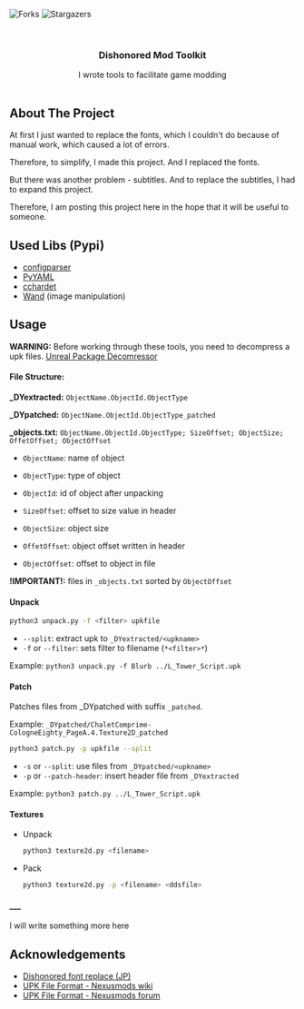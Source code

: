 ![Forks](https://img.shields.io/github/forks/deadYokai/dishonored-toolkit?style=social) ![Stargazers](https://img.shields.io/github/stars/deadYokai/dishonored-toolkit?style=social)

<br/>
<p align="center">
  <h3 align="center">Dishonored Mod Toolkit</h3>

  <p align="center">
    I wrote tools to facilitate game modding
    <br/>
    <br/>
  </p>
</p>


## About The Project

At first I just wanted to replace the fonts, which I couldn't do because of manual work, which caused a lot of errors.

Therefore, to simplify, I made this project. And I replaced the fonts.

But there was another problem - subtitles. And to replace the subtitles, I had to expand this project.

Therefore, I am posting this project here in the hope that it will be useful to someone.

## Used Libs (Pypi)

* [configparser](https://pypi.org/project/configparser/)
* [PyYAML](https://pypi.org/project/PyYAML/)
* [cchardet](https://pypi.org/project/cchardet/)
* [Wand](https://pypi.org/project/Wand/) (image manipulation)

## Usage

**WARNING:** Before working through these tools, you need to decompress a upk files.  [Unreal Package Decomressor](https://www.gildor.org/downloads)

#### File Structure:

**_DYextracted:** `ObjectName.ObjectId.ObjectType`

**_DYpatched:** `ObjectName.ObjectId.ObjectType_patched`

**_objects.txt:** `ObjectName.ObjectId.ObjectType; SizeOffset; ObjectSize; OffetOffset; ObjectOffset`
* `ObjectName`: name of object

* `ObjectType`: type of object

* `ObjectId`: id of object after unpacking

* `SizeOffset`: offset to size value in header

* `ObjectSize`: object size

* `OffetOffset`: object offset written in header

* `ObjectOffset`: offset to object in file

**!IMPORTANT!:** files in `_objects.txt` sorted by `ObjectOffset`

#### Unpack

```bash
python3 unpack.py -f <filter> upkfile
```
* `--split`: extract upk to `_DYextracted/<upkname>`
* `-f` or `--filter`: sets filter to filename (`*<filter>*`)

Example: `python3 unpack.py -f Blurb ../L_Tower_Script.upk`

#### Patch

Patches files from _DYpatched with suffix `_patched`.

Example: `_DYpatched/ChaletComprime-CologneEighty_PageA.4.Texture2D_patched`

```bash
python3 patch.py -p upkfile --split
```
* `-s` or `--split`: use files from `_DYpatched/<upkname>`
* `-p` or `--patch-header`: insert header file from `_DYextracted`

Example: `python3 patch.py ../L_Tower_Script.upk`

#### Textures

- Unpack
    ```bash
    python3 texture2d.py <filename>
    ```
- Pack
    ```bash
    python3 texture2d.py -p <filename> <ddsfile>
    ```

#### ___

I will write something more here

## Acknowledgements

* [Dishonored font replace (JP)](https://awgsfoundry.com/blog-entry-549.html)
* [UPK File Format - Nexusmods wiki](https://wiki.nexusmods.com/index.php/UPK_File_Format_-_XCOM:EU_2012)
* [UPK File Format - Nexusmods forum](https://forums.nexusmods.com/index.php?/topic/1254328-upk-file-format/)

